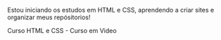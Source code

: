 Estou iniciando os estudos em HTML e CSS, aprendendo a criar sites e organizar meus repósitorios!

Curso HTML e CSS - Curso em Video

